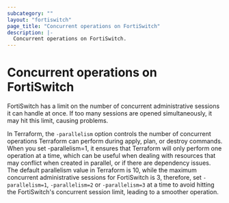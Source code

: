 ```yaml
---
subcategory: ""
layout: "fortiswitch"
page_title: "Concurrent operations on FortiSwitch"
description: |-
  Concurrent operations on FortiSwitch.
---
```


# Concurrent operations on FortiSwitch

FortiSwitch has a limit on the number of concurrent administrative sessions it can handle at once. If too many sessions are opened simultaneously, it may hit this limit, causing problems.

In Terraform, the `-parallelism` option controls the number of concurrent operations Terraform can perform during apply, plan, or destroy commands. When you set -parallelism=1, it ensures that Terraform will only perform one operation at a time, which can be useful when dealing with resources that may conflict when created in parallel, or if there are dependency issues. The default parallelism value in Terraform is 10, while the maximum concurrent administrative sessions for FortiSwitch is 3, therefore, set `-parallelism=1`, `-parallelism=2` or `-parallelism=3` at a time to avoid hitting the FortiSwitch's concurrent session limit, leading to a smoother operation.